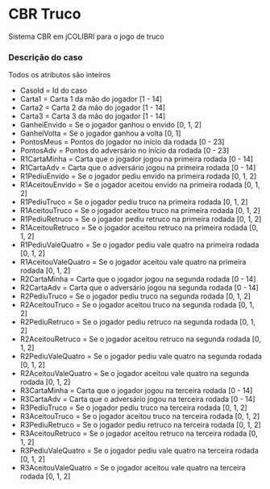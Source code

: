 # CBR Truco

Sistema CBR em jCOLIBRI para o jogo de truco

### Descrição do caso

Todos os atributos são inteiros

* CasoId = Id do caso
* Carta1 = Carta 1 da mão do jogador [1 - 14]
* Carta2 = Carta 2 da mão do jogador [1 - 14]
* Carta3 = Carta 3 da mão do jogador [1 - 14]
* GanheiEnvido = Se o jogador ganhou o envido [0, 1, 2]
* GanheiVolta = Se o jogador ganhou a volta [0, 1]
* PontosMeus = Pontos do jogador no início da rodada [0 - 23]
* PontosAdv = Pontos do adversário no início da rodada [0 - 23]
* R1CartaMinha = Carta que o jogador jogou na primeira rodada [0 - 14]
* R1CartaAdv = Carta que o adversário jogou na primeira rodada [0 - 14]
* R1PediuEnvido = Se o jogador pediu envido na primeira rodada [0, 1, 2]
* R1AceitouEnvido = Se o jogador aceitou envido na primeira rodada [0, 1, 2]
* R1PediuTruco = Se o jogador pediu truco na primeira rodada [0, 1, 2]
* R1AceitouTruco = Se o jogador aceitou truco na primeira rodada [0, 1, 2]
* R1PediuRetruco = Se o jogador pediu retruco na primeira rodada [0, 1, 2]
* R1AceitouRetruco = Se o jogador aceitou retruco na primeira rodada [0, 1, 2]
* R1PediuValeQuatro = Se o jogador pediu vale quatro na primeira rodada [0, 1, 2]
* R1AceitouValeQuatro = Se o jogador aceitou vale quatro na primeira rodada [0, 1, 2]
* R2CartaMinha = Carta que o jogador jogou na segunda rodada [0 - 14]
* R2CartaAdv = Carta que o adversário jogou na segunda rodada [0 - 14]
* R2PediuTruco = Se o jogador pediu truco na segunda rodada [0, 1, 2]
* R2AceitouTruco = Se o jogador aceitou truco na segunda rodada [0, 1, 2]
* R2PediuRetruco = Se o jogador pediu retruco na segunda rodada [0, 1, 2]
* R2AceitouRetruco = Se o jogador aceitou retruco na segunda rodada [0, 1, 2]
* R2PediuValeQuatro = Se o jogador pediu vale quatro na segunda rodada [0, 1, 2]
* R2AceitouValeQuatro = Se o jogador aceitou vale quatro na segunda rodada [0, 1, 2]
* R3CartaMinha = Carta que o jogador jogou na terceira rodada [0 - 14] 
* R3CartaAdv = Carta que o adversário jogou na terceira rodada [0 - 14]
* R3PediuTruco = Se o jogador pediu truco na terceira rodada [0, 1, 2]
* R3AceitouTruco = Se o jogador aceitou truco na terceira rodada [0, 1, 2]
* R3PediuRetruco = Se o jogador pediu retruco na terceira rodada [0, 1, 2]
* R3AceitouRetruco = Se o jogador aceitou retruco na terceira rodada [0, 1, 2]
* R3PediuValeQuatro = Se o jogador pediu vale quatro na terceira rodada [0, 1, 2]
* R3AceitouValeQuatro = Se o jogador aceitou vale quatro na terceira rodada [0, 1, 2]